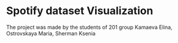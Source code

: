 # Spotify dataset Visualization

The project was made by the students of 201 group Kamaeva Elina, Ostrovskaya Maria, Sherman Ksenia
